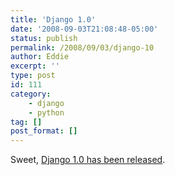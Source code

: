 ```yaml
---
title: 'Django 1.0'
date: '2008-09-03T21:08:48-05:00'
status: publish
permalink: /2008/09/03/django-10
author: Eddie
excerpt: ''
type: post
id: 111
category:
    - django
    - python
tag: []
post_format: []
---
```

Sweet, [Django 1.0 has been released](http://www.djangoproject.com/download/).